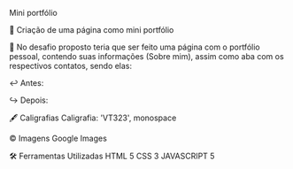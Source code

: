 Mini portfólio 

📌 Criação de uma página como mini portfólio

📝 No desafio proposto teria que ser feito uma página com o portfólio pessoal, contendo suas informações (Sobre mim), assim como aba com os respectivos contatos, sendo elas:

↩ Antes:


↪ Depois:


🖋 Caligrafias
Caligrafia: 'VT323', monospace

© Imagens
Google Images

🛠 Ferramentas Utilizadas
HTML 5
CSS 3
JAVASCRIPT 5